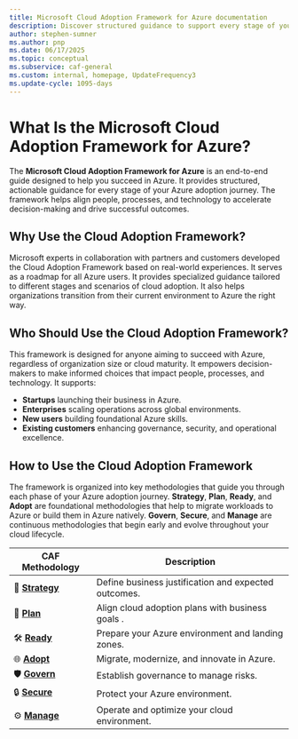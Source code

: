 ```yaml
---
title: Microsoft Cloud Adoption Framework for Azure documentation
description: Discover structured guidance to support every stage of your Azure cloud adoption journey.
author: stephen-sumner
ms.author: pnp
ms.date: 06/17/2025
ms.topic: conceptual
ms.subservice: caf-general
ms.custom: internal, homepage, UpdateFrequency3
ms.update-cycle: 1095-days
---
```


# What Is the Microsoft Cloud Adoption Framework for Azure?

The **Microsoft Cloud Adoption Framework for Azure** is an end-to-end guide designed to help you succeed in Azure. It provides structured, actionable guidance for every stage of your Azure adoption journey. The framework helps align people, processes, and technology to accelerate decision-making and drive successful outcomes.

## Why Use the Cloud Adoption Framework?

Microsoft experts in collaboration with partners and customers developed the Cloud Adoption Framework based on real-world experiences. It serves as a roadmap for all Azure users. It provides specialized guidance tailored to different stages and scenarios of cloud adoption. It also helps organizations transition from their current environment to Azure the right way.

## Who Should Use the Cloud Adoption Framework?

This framework is designed for anyone aiming to succeed with Azure, regardless of organization size or cloud maturity. It empowers decision-makers to make informed choices that impact people, processes, and technology.
It supports:

- **Startups** launching their business in Azure.
- **Enterprises** scaling operations across global environments.
- **New users** building foundational Azure skills.
- **Existing customers** enhancing governance, security, and operational excellence.

## How to Use the Cloud Adoption Framework

The framework is organized into key methodologies that guide you through each phase of your Azure adoption journey. **Strategy**, **Plan**, **Ready**, and **Adopt** are foundational methodologies that help to migrate workloads to Azure or build them in Azure natively. **Govern**, **Secure**, and **Manage** are continuous methodologies that begin early and evolve throughout your cloud lifecycle.

| CAF Methodology | Description |
|-------------|-------------|
| 🚀 [**Strategy**](/azure/cloud-adoption-framework/strategy/) | Define business justification and expected outcomes. |
| 📝 [**Plan**](/azure/cloud-adoption-framework/plan/) | Align cloud adoption plans with business goals . |
| 🛠️ [**Ready**](/azure/cloud-adoption-framework/ready/) | Prepare your Azure environment and landing zones. |
| 🌐 [**Adopt**](/azure/cloud-adoption-framework/adopt/) | Migrate, modernize, and innovate in Azure. |
| 🛡️ [**Govern**](/azure/cloud-adoption-framework/govern/) | Establish governance to manage risks. |
| 🔒 [**Secure**](/azure/cloud-adoption-framework/secure/) | Protect your Azure environment. |
| ⚙️ [**Manage**](/azure/cloud-adoption-framework/manage/) |  Operate and optimize your cloud environment. |
